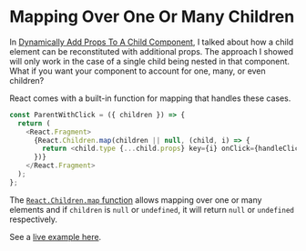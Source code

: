 # Mapping Over One Or Many Children

In [Dynamically Add Props To A Child
Component](https://github.com/jbranchaud/til/blob/master/react/dynamically-add-props-to-a-child-component.md),
I talked about how a child element can be reconstituted with additional
props. The approach I showed will only work in the case of a single child
being nested in that component. What if you want your component to account
for one, many, or even children?

React comes with a built-in function for mapping that handles these cases.

```javascript
const ParentWithClick = ({ children }) => {
  return (
    <React.Fragment>
      {React.Children.map(children || null, (child, i) => {
        return <child.type {...child.props} key={i} onClick={handleClick} />;
      })}
    </React.Fragment>
  );
};
```

The [`React.Children.map`
function](https://reactjs.org/docs/react-api.html#reactchildrenmap) allows
mapping over one or many elements and if `children` is `null` or
`undefined`, it will return `null` or `undefined` respectively.

See a [live example here](https://codesandbox.io/s/kwj29y2j2r).
